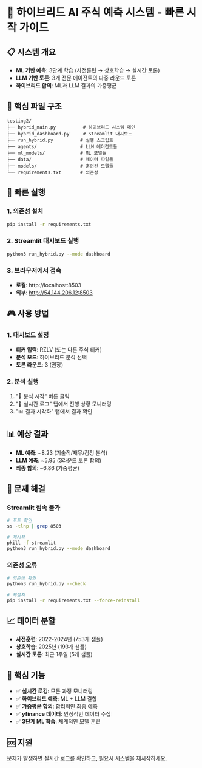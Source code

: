 # 🚀 하이브리드 AI 주식 예측 시스템 - 빠른 시작 가이드

## 📋 시스템 개요
- **ML 기반 예측**: 3단계 학습 (사전훈련 → 상호학습 → 실시간 토론)
- **LLM 기반 토론**: 3개 전문 에이전트의 다중 라운드 토론
- **하이브리드 합의**: ML과 LLM 결과의 가중평균

## 🎯 핵심 파일 구조
```
testing2/
├── hybrid_main.py          # 하이브리드 시스템 메인
├── hybrid_dashboard.py     # Streamlit 대시보드
├── run_hybrid.py          # 실행 스크립트
├── agents/                # LLM 에이전트들
├── ml_models/             # ML 모델들
├── data/                  # 데이터 파일들
├── models/                # 훈련된 모델들
└── requirements.txt       # 의존성
```

## 🚀 빠른 실행

### 1. 의존성 설치
```bash
pip install -r requirements.txt
```

### 2. Streamlit 대시보드 실행
```bash
python3 run_hybrid.py --mode dashboard
```

### 3. 브라우저에서 접속
- **로컬**: http://localhost:8503
- **외부**: http://54.144.206.12:8503

## 🎮 사용 방법

### 1. 대시보드 설정
- **티커 입력**: RZLV (또는 다른 주식 티커)
- **분석 모드**: 하이브리드 분석 선택
- **토론 라운드**: 3 (권장)

### 2. 분석 실행
1. "🚀 분석 시작" 버튼 클릭
2. "📝 실시간 로그" 탭에서 진행 상황 모니터링
3. "📊 결과 시각화" 탭에서 결과 확인

## 📊 예상 결과
- **ML 예측**: ~8.23 (기술적/재무/감정 분석)
- **LLM 예측**: ~5.95 (3라운드 토론 합의)
- **최종 합의**: ~6.86 (가중평균)

## 🔧 문제 해결

### Streamlit 접속 불가
```bash
# 포트 확인
ss -tlnp | grep 8503

# 재시작
pkill -f streamlit
python3 run_hybrid.py --mode dashboard
```

### 의존성 오류
```bash
# 의존성 확인
python3 run_hybrid.py --check

# 재설치
pip install -r requirements.txt --force-reinstall
```

## 📈 데이터 분할
- **사전훈련**: 2022-2024년 (753개 샘플)
- **상호학습**: 2025년 (193개 샘플)
- **실시간 토론**: 최근 1주일 (5개 샘플)

## 🎯 핵심 기능
- ✅ **실시간 로깅**: 모든 과정 모니터링
- ✅ **하이브리드 예측**: ML + LLM 결합
- ✅ **가중평균 합의**: 합리적인 최종 예측
- ✅ **yfinance 데이터**: 안정적인 데이터 수집
- ✅ **3단계 ML 학습**: 체계적인 모델 훈련

## 🆘 지원
문제가 발생하면 실시간 로그를 확인하고, 필요시 시스템을 재시작하세요.
